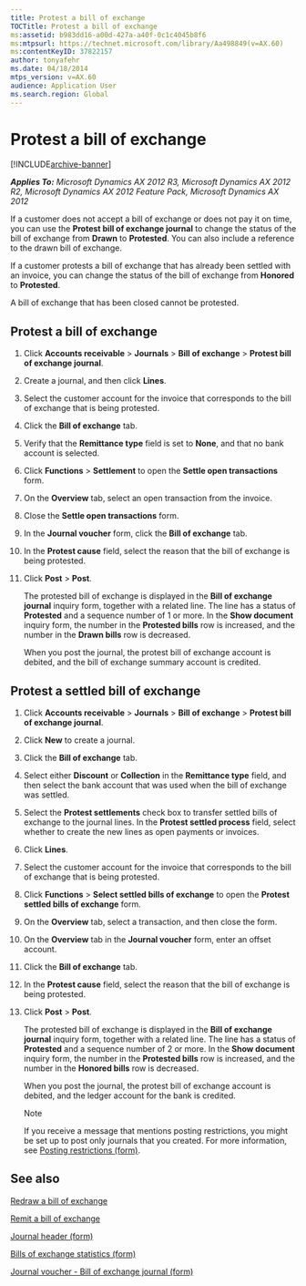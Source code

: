 ```yaml
---
title: Protest a bill of exchange
TOCTitle: Protest a bill of exchange
ms:assetid: b983dd16-a00d-427a-a40f-0c1c4045b8f6
ms:mtpsurl: https://technet.microsoft.com/library/Aa498849(v=AX.60)
ms:contentKeyID: 37822157
author: tonyafehr
ms.date: 04/18/2014
mtps_version: v=AX.60
audience: Application User
ms.search.region: Global
---
```


# Protest a bill of exchange 


[!INCLUDE[archive-banner](includes/archive-banner.md)]


_**Applies To:** Microsoft Dynamics AX 2012 R3, Microsoft Dynamics AX 2012 R2, Microsoft Dynamics AX 2012 Feature Pack, Microsoft Dynamics AX 2012_

If a customer does not accept a bill of exchange or does not pay it on time, you can use the **Protest bill of exchange journal** to change the status of the bill of exchange from **Drawn** to **Protested**. You can also include a reference to the drawn bill of exchange.

If a customer protests a bill of exchange that has already been settled with an invoice, you can change the status of the bill of exchange from **Honored** to **Protested**.

A bill of exchange that has been closed cannot be protested.

## Protest a bill of exchange

1.  Click **Accounts receivable** \> **Journals** \> **Bill of exchange** \> **Protest bill of exchange journal**.

2.  Create a journal, and then click **Lines**.

3.  Select the customer account for the invoice that corresponds to the bill of exchange that is being protested.

4.  Click the **Bill of exchange** tab.

5.  Verify that the **Remittance type** field is set to **None**, and that no bank account is selected.

6.  Click **Functions** \> **Settlement** to open the **Settle open transactions** form.

7.  On the **Overview** tab, select an open transaction from the invoice.

8.  Close the **Settle open transactions** form.

9.  In the **Journal voucher** form, click the **Bill of exchange** tab.

10. In the **Protest cause** field, select the reason that the bill of exchange is being protested.

11. Click **Post** \> **Post**.
    
    The protested bill of exchange is displayed in the **Bill of exchange journal** inquiry form, together with a related line. The line has a status of **Protested** and a sequence number of 1 or more. In the **Show document** inquiry form, the number in the **Protested bills** row is increased, and the number in the **Drawn bills** row is decreased.
    
    When you post the journal, the protest bill of exchange account is debited, and the bill of exchange summary account is credited.

## Protest a settled bill of exchange

1.  Click **Accounts receivable** \> **Journals** \> **Bill of exchange** \> **Protest bill of exchange journal**.

2.  Click **New** to create a journal.

3.  Click the **Bill of exchange** tab.

4.  Select either **Discount** or **Collection** in the **Remittance type** field, and then select the bank account that was used when the bill of exchange was settled.

5.  Select the **Protest settlements** check box to transfer settled bills of exchange to the journal lines. In the **Protest settled process** field, select whether to create the new lines as open payments or invoices.

6.  Click **Lines**.

7.  Select the customer account for the invoice that corresponds to the bill of exchange that is being protested.

8.  Click **Functions** \> **Select settled bills of exchange** to open the **Protest settled bills of exchange** form.

9.  On the **Overview** tab, select a transaction, and then close the form.

10. On the **Overview** tab in the **Journal voucher** form, enter an offset account.

11. Click the **Bill of exchange** tab.

12. In the **Protest cause** field, select the reason that the bill of exchange is being protested.

13. Click **Post** \> **Post**.
    
    The protested bill of exchange is displayed in the **Bill of exchange journal** inquiry form, together with a related line. The line has a status of **Protested** and a sequence number of 2 or more. In the **Show document** inquiry form, the number in the **Protested bills** row is increased, and the number in the **Honored bills** row is decreased.
    
    When you post the journal, the protest bill of exchange account is debited, and the ledger account for the bank is credited.
    

    > [!NOTE]
    > <P>If you receive a message that mentions posting restrictions, you might be set up to post only journals that you created. For more information, see <A href="https://technet.microsoft.com/library/hh227598(v=ax.60)">Posting restrictions (form)</A>.</P>



## See also

[Redraw a bill of exchange](redraw-a-bill-of-exchange.md)

[Remit a bill of exchange](remit-a-bill-of-exchange.md)

[Journal header (form)](https://technet.microsoft.com/library/aa557917\(v=ax.60\))

[Bills of exchange statistics (form)](https://technet.microsoft.com/library/aa572115\(v=ax.60\))

[Journal voucher - Bill of exchange journal (form)](https://technet.microsoft.com/library/aa553272\(v=ax.60\))

  


